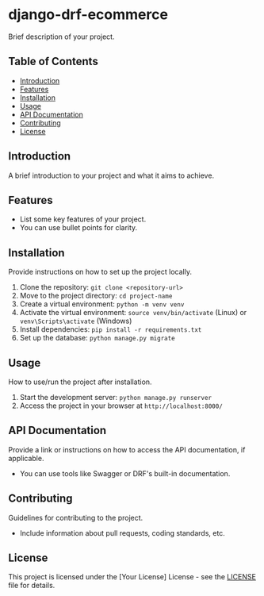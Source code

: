 # django-drf-ecommerce

Brief description of your project.

## Table of Contents
- [Introduction](#introduction)
- [Features](#features)
- [Installation](#installation)
- [Usage](#usage)
- [API Documentation](#api-documentation)
- [Contributing](#contributing)
- [License](#license)

## Introduction
A brief introduction to your project and what it aims to achieve.

## Features
- List some key features of your project.
- You can use bullet points for clarity.

## Installation
Provide instructions on how to set up the project locally.
1. Clone the repository: `git clone <repository-url>`
2. Move to the project directory: `cd project-name`
3. Create a virtual environment: `python -m venv venv`
4. Activate the virtual environment: `source venv/bin/activate` (Linux) or `venv\Scripts\activate` (Windows)
5. Install dependencies: `pip install -r requirements.txt`
6. Set up the database: `python manage.py migrate`

## Usage
How to use/run the project after installation.
1. Start the development server: `python manage.py runserver`
2. Access the project in your browser at `http://localhost:8000/`

## API Documentation
Provide a link or instructions on how to access the API documentation, if applicable.
- You can use tools like Swagger or DRF's built-in documentation.

## Contributing
Guidelines for contributing to the project.
- Include information about pull requests, coding standards, etc.

## License
This project is licensed under the [Your License] License - see the [LICENSE](LICENSE) file for details.

